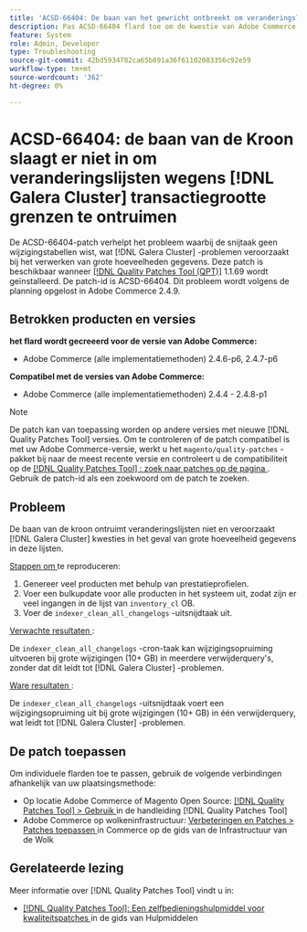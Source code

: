 ```yaml
---
title: 'ACSD-66404: De baan van het gewricht ontbreekt om veranderingslijsten te ontruimen toe te schrijven aan {de grenzen van de 0} transactiegrootte [!DNL Galera Cluster] '
description: Pas ACSD-66404 flard toe om de kwestie van Adobe Commerce te bevestigen waar met cron baan die geen veranderingslijsten ontruimt en  [!DNL Galera Cluster]  kwesties in het geval van grote hoeveelheid gegevens in deze lijsten veroorzaakt.
feature: System
role: Admin, Developer
type: Troubleshooting
source-git-commit: 42bd5934782ca65b891a36f61102083356c92e59
workflow-type: tm+mt
source-wordcount: '362'
ht-degree: 0%

---
```



# ACSD-66404: de baan van de Kroon slaagt er niet in om veranderingslijsten wegens [!DNL Galera Cluster] transactiegrootte grenzen te ontruimen

De ACSD-66404-patch verhelpt het probleem waarbij de snijtaak geen wijzigingstabellen wist, wat [!DNL Galera Cluster] -problemen veroorzaakt bij het verwerken van grote hoeveelheden gegevens. Deze patch is beschikbaar wanneer [[!DNL Quality Patches Tool (QPT)]](/help/tools/quality-patches-tool/quality-patches-tool-to-self-serve-quality-patches.md) 1.1.69 wordt geïnstalleerd. De patch-id is ACSD-66404. Dit probleem wordt volgens de planning opgelost in Adobe Commerce 2.4.9.

## Betrokken producten en versies

**het flard wordt gecreeerd voor de versie van Adobe Commerce:**

* Adobe Commerce (alle implementatiemethoden) 2.4.6-p6, 2.4.7-p6

**Compatibel met de versies van Adobe Commerce:**

* Adobe Commerce (alle implementatiemethoden) 2.4.4 - 2.4.8-p1

>[!NOTE]
>
>De patch kan van toepassing worden op andere versies met nieuwe [!DNL Quality Patches Tool] versies. Om te controleren of de patch compatibel is met uw Adobe Commerce-versie, werkt u het `magento/quality-patches` -pakket bij naar de meest recente versie en controleert u de compatibiliteit op de [[!DNL Quality Patches Tool] : zoek naar patches op de pagina ](https://experienceleague.adobe.com/tools/commerce-quality-patches/index.html?lang=nl-NL) . Gebruik de patch-id als een zoekwoord om de patch te zoeken.

## Probleem

De baan van de kroon ontruimt veranderingslijsten niet en veroorzaakt [!DNL Galera Cluster] kwesties in het geval van grote hoeveelheid gegevens in deze lijsten.

<u> Stappen om </u> te reproduceren:

1. Genereer veel producten met behulp van prestatieprofielen.
1. Voer een bulkupdate voor alle producten in het systeem uit, zodat zijn er veel ingangen in de lijst van `inventory_cl` OB.
1. Voer de `indexer_clean_all_changelogs` -uitsnijdtaak uit.

<u> Verwachte resultaten </u>:

De `indexer_clean_all_changelogs` -cron-taak kan wijzigingsopruiming uitvoeren bij grote wijzigingen (10+ GB) in meerdere verwijderquery&#39;s, zonder dat dit leidt tot [!DNL Galera Cluster] -problemen.

<u> Ware resultaten </u>:

De `indexer_clean_all_changelogs` -uitsnijdtaak voert een wijzigingsopruiming uit bij grote wijzigingen (10+ GB) in één verwijderquery, wat leidt tot [!DNL Galera Cluster] -problemen.

## De patch toepassen

Om individuele flarden toe te passen, gebruik de volgende verbindingen afhankelijk van uw plaatsingsmethode:

* Op locatie Adobe Commerce of Magento Open Source: [[!DNL Quality Patches Tool] > Gebruik ](/help/tools/quality-patches-tool/usage.md) in de handleiding [!DNL Quality Patches Tool]
* Adobe Commerce op wolkeninfrastructuur: [ Verbeteringen en Patches > Patches toepassen ](https://experienceleague.adobe.com/docs/commerce-cloud-service/user-guide/develop/upgrade/apply-patches.html?lang=nl-NL) in Commerce op de gids van de Infrastructuur van de Wolk

## Gerelateerde lezing

Meer informatie over [!DNL Quality Patches Tool] vindt u in:

* [[!DNL Quality Patches Tool]: Een zelfbedieningshulpmiddel voor kwaliteitspatches ](/help/tools/quality-patches-tool/quality-patches-tool-to-self-serve-quality-patches.md) in de gids van Hulpmiddelen
